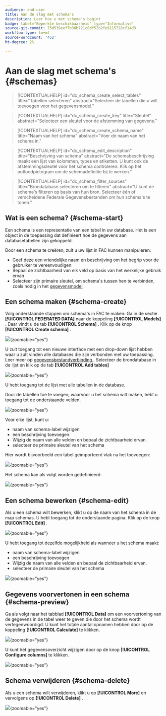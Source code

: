 ```yaml
---
audience: end-user
title: Aan de slag met schema's
description: Leer hoe u met schema's begint
badge: label="Beperkte beschikbaarheid" type="Informative"
source-git-commit: 75d539eef7b36b721c0df52b2fe9115728cf14d3
workflow-type: tm+mt
source-wordcount: '452'
ht-degree: 2%

---
```


# Aan de slag met schema&#39;s {#schemas}


>[!CONTEXTUALHELP]
>id="dc_schema_create_select_tables"
>title="Tabellen selecteren"
>abstract="Selecteer de tabellen die u wilt toevoegen voor het gegevensmodel."

>[!CONTEXTUALHELP]
>id="dc_schema_create_key"
>title="Sleutel"
>abstract="Selecteer een sleutel voor de afstemming van gegevens."

>[!CONTEXTUALHELP]
>id="dc_schema_create_schema_name"
>title="Naam van het schema"
>abstract="Voer de naam van het schema in."


>[!CONTEXTUALHELP]
>id="dc_schema_edit_description"
>title="Beschrijving van schema"
>abstract="De schemabeschrijving maakt een lijst van kolommen, types en etiketten. U kunt ook de afstemmingssleutel voor het schema controleren. Klik op het potloodpictogram om de schemadefinitie bij te werken."

>[!CONTEXTUALHELP]
>id="dc_schema_filter_sources"
>title="Brondatabase selecteren om te filteren"
>abstract="U kunt de schema&#39;s filteren op basis van hun bron. Selecteer één of verscheidene Federale Gegevensbestanden om hun schema&#39;s te tonen."


## Wat is een schema? {#schema-start}

Een schema is een representatie van een tabel in uw database. Het is een object in de toepassing dat definieert hoe de gegevens aan databasetabellen zijn gekoppeld.

Door een schema te creëren, zult u uw lijst in FAC kunnen manipuleren:
- Geef deze een vriendelijke naam en beschrijving om het begrip voor de gebruiker te vereenvoudigen
- Bepaal de zichtbaarheid van elk veld op basis van het werkelijke gebruik ervan
- Selecteer zijn primaire sleutel, om schema&#39;s tussen hen te verbinden, zoals nodig in het [ gegevensmodel ](../data-management/gs-models.md#data-model-start)

## Een schema maken {#schema-create}

Volg onderstaande stappen om schema&#39;s in FAC te maken:
Ga in de sectie **[!UICONTROL FEDERATED DATA]** naar de koppeling **[!UICONTROL Models]** . Daar vindt u de tab **[!UICONTROL Schema]** .
Klik op de knop **[!UICONTROL Create schema]** .

![](assets/schema_create.png){zoomable="yes"}

U zult toegang tot een nieuwe interface met een drop-down lijst hebben waar u zult vinden
alle databases die zijn verbonden met uw toepassing. Leer meer op [ gegevensbestandverbinding ](../connections/connections.md#connections-fdb).
Selecteer de brondatabase in de lijst en klik op de tab **[!UICONTROL Add tables]**

![](assets/schema_tables.png){zoomable="yes"}

U hebt toegang tot de lijst met alle tabellen in de database.

Door de tabellen toe te voegen, waarvoor u het schema wilt maken, hebt u toegang tot de onderstaande velden.

![](assets/schema_fields.png){zoomable="yes"}

Voor elke lijst, kunt u:
- naam van schema-label wijzigen
- een beschrijving toevoegen
- Wijzig de naam van alle velden en bepaal de zichtbaarheid ervan.
- selecteer de primaire sleutel van het schema

Hier wordt bijvoorbeeld een tabel geïmporteerd vlak na het toevoegen:

![](assets/schema_lumaorder.png){zoomable="yes"}

Het schema kan als volgt worden gedefinieerd:

![](assets/schema_lumaorders.png){zoomable="yes"}

## Een schema bewerken {#schema-edit}

Als u een schema wilt bewerken, klikt u op de naam van het schema in de map schemas. U hebt toegang tot de onderstaande pagina.
Klik op de knop **[!UICONTROL Edit]** .

![](assets/schema_edit.png){zoomable="yes"}

U hebt toegang tot dezelfde mogelijkheid als wanneer u het schema maakt:
- naam van schema-label wijzigen
- een beschrijving toevoegen
- Wijzig de naam van alle velden en bepaal de zichtbaarheid ervan.
- selecteer de primaire sleutel van het schema

![](assets/schema_edit_orders.png){zoomable="yes"}

## Gegevens voorvertonen in een schema {#schema-preview}

Ga als volgt naar het tabblad **[!UICONTROL Data]** om een voorvertoning van de gegevens in de tabel weer te geven die door het schema wordt vertegenwoordigd.
U kunt het totale aantal opnamen hebben door op de koppeling **[!UICONTROL Calculate]** te klikken.

![](assets/schema_data.png){zoomable="yes"}

U kunt het gegevensoverzicht wijzigen door op de knop **[!UICONTROL Configure columns]** te klikken.

![](assets/schema_columns.png){zoomable="yes"}

## Schema verwijderen {#schema-delete}

Als u een schema wilt verwijderen, klikt u op **[!UICONTROL More]** en vervolgens op **[!UICONTROL Delete]** .

![](assets/schema_delete.png){zoomable="yes"}